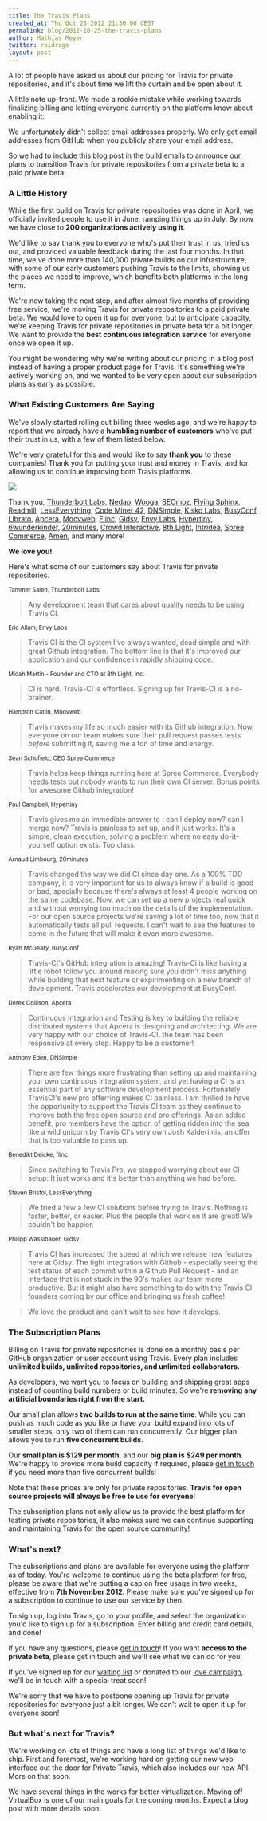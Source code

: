 ```yaml
---
title: The Travis Plans
created_at: Thu Oct 25 2012 21:30:00 CEST
permalink: blog/2012-10-25-the-travis-plans
author: Mathias Meyer
twitter: roidrage
layout: post
---
```

A lot of people have asked us about our pricing for Travis for private
repositories, and it's about time we lift the curtain and be open about it.

A little note up-front. We made a rookie mistake while working towards
finalizing billing and letting everyone currently on the platform know about
enabling it:

We unfortunately didn't collect email addresses properly. We only get email
addresses from GitHub when you publicly share your email address.

So we had to include this blog post in the build emails to announce our
plans to transition Travis for private repositories from a private beta to a
paid private beta.

### A Little History

While the first build on Travis for private repositories was done in April, we
officially invited people to use it in June, ramping things up in July. By now
we have close to **200 organizations actively using it**.

We'd like to say thank you to everyone who's put their trust in us, tried us
out, and provided valuable feedback during the last four months. In that time,
we've done more than 140,000 private builds on our infrastructure, with some of
our early customers pushing Travis to the limits, showing us the places we need
to improve, which benefits both platforms in the long term.

We're now taking the next step, and after almost five months of providing free
service, we're moving Travis for private repositories to a paid private beta. We
would love to open it up for everyone, but to anticipate capacity, we're keeping
Travis for private repositories in private beta for a bit longer. We want to
provide the **best continuous integration service** for everyone once we open it
up.

You might be wondering why we're writing about our pricing in a blog post
instead of having a proper product page for Travis. It's something we're
actively working on, and we wanted to be very open about our subscription plans
as early as possible.

### What Existing Customers Are Saying

We've slowly started rolling out billing three weeks ago, and we're happy to
report that we already have a **humbling number of customers** who've put their
trust in us, with a few of them listed below.

We're very grateful for this and would like to say **thank you** to these
companies! Thank you for putting your trust and money in Travis, and for
allowing us to continue improving both Travis platforms.

![](/images/awesome_customers.jpg)

Thank you, [Thunderbolt Labs](http://thunderboltlabs.com),
[Nedap](http://www.nedap.com), [Wooga](http://www.wooga.com),
[SEOmoz](http://www.seomoz.com), [Flying
Sphinx](http://flying-sphinx.com), [Readmill](http://readmill.com),
[LessEverything](http://lesseverything.com), [Code Miner
42](http://www.codeminer42.com/), [DNSimple](https://dnsimple.com/), [Kisko
Labs](http://kiskolabs.com/), [BusyConf](http://busyconf.com),
[Librato](http://librato.com), [Apcera](http://apcera.com),
[Moovweb](http://www.moovweb.com), [Flinc](https://flinc.org),
[Gidsy](http://gidsy.com), [Envy Labs](http://envylabs.com),
[Hypertiny](http://www.hypertiny.com),
[6wunderkinder](http://6wunderkinder.com), [20minutes](http://20minutes.fr),
[Crowd Interactive](http://crowdint.com), [8th Light](http://www.8thlight.com),
[Intridea](http://intridea.com), [Spree Commerce](http://www.spreecommerce.com),
[Amen](http://getamen.com), and many more!

**We love you!**

Here's what some of our customers say about Travis for private repositories.

<small class="author">Tammer Saleh, Thunderbolt Labs</small>

> Any development team that cares about quality needs to be using Travis CI.

<small class="author">Eric Allam, Envy Labs</small>

> Travis CI is the CI system I've always wanted, dead simple and with great
> Github integration. The bottom line is that it's improved our application and
> our confidence in rapidly shipping code.

<small class="author">Micah Martin - Founder and CTO at 8th Light, Inc.</small>

> CI is hard. Travis-CI is effortless. Signing up for Travis-CI is a no-brainer.

<small class="author">Hampton Catlin, Moovweb</small>

> Travis makes my life so much easier with its Github integration. Now, everyone
> on our team makes sure their pull request passes tests *before* submitting it,
> saving me a ton of time and energy.

<small class="author">Sean Schofield, CEO Spree Commerce</small>

> Travis helps keep things running here at Spree Commerce. Everybody
> needs tests but nobody wants to run their own CI server. Bonus points
> for awesome Github integration!

<small class="author">Paul Campbell, Hypertiny</small>

> Travis gives me an immediate answer to : can I deploy now? can I merge
> now? Travis is painless to set up, and it just works. It's a simple,
> clean execution, solving a problem where no easy do-it-yourself option
> exists. Top class.

<small class="author">Arnaud Limbourg, 20minutes</small>

> Travis changed the way we did CI since day one. As a 100% TDD company, it is
> very important for us to always know if a build is good or bad, specially
> because there's always at least 4 people working on the same codebase. Now, we
> can set up a new projects real quick and without worrying too much on the
> details of the implementation. For our open source projects we're saving a lot
> of time too, now that it automatically tests all pull requests. I can't wait
> to see the features to come in the future that will make it even more awesome.

<small class="author">Ryan McGeary, BusyConf</small>

> Travis-CI's GitHub integration is amazing! Travis-Ci is like having a little
> robot follow you around making sure you didn't miss anything while building
> that next feature or expirimenting on a new branch of development. Travis
> accelerates our development at BusyConf.

<small class="author">Derek Collison, Apcera</small>

> Continuous Integration and Testing is key to building the reliable distributed
> systems that Apcera is designing and architecting.
> We are very happy with our choice of Travis-CI, the team has been responsive at
> every step. Happy to be a customer!

<small class="author">Anthony Eden, DNSimple</small>

> There are few things more frustrating than setting up and maintaining your own
> continuous integration system, and yet having a CI is an essential part of any
> software development process. Fortunately TravisCI's new pro offerring makes
> CI painless. I am thrilled to have the opportunity to support the Travis CI
> team as they continue to improve both the free open source and pro offerings.
> As an added benefit, pro members have the option of getting ridden into the
> sea like a wild unicorn by Travis CI's very own Josh Kalderimis, an offer that
> is too valuable to pass up.

<small class="author">Benedikt Deicke, flinc</small>

> Since switching to Travis Pro, we stopped worrying about our CI setup: It just
> works and it's better than anything we had before.

<small class="author">Steven Bristol, LessEverything</small>

> We tried a few a few CI solutions before trying to Travis. Nothing
> is faster, better, or easier. Plus the people that work on it are
> great! We couldn't be happier.

<small class="author">Philipp Wassibauer, Gidsy</small>

> Travis CI has increased the speed at which we release new features here at
> Gidsy. 
> The tight integration with Github - especially seeing the test status of each
> commit within a Github Pull Request - and an interface that is not stuck in the
> 90's makes our team more productive. But it might also have something to do with
> the Travis CI founders coming by our office and bringing us fresh coffee!

> We love the product and can't wait to see how it develops.

### The Subscription Plans

Billing on Travis for private repositories is done on a monthly basis per
GitHub organization or user account using Travis. Every plan includes **unlimited
builds, unlimited repositories, and unlimited collaborators.**

As developers, we want you to focus on building and shipping great apps instead
of counting build numbers or build minutes. So we're **removing any artificial
boundaries right from the start.**

Our small plan allows **two builds to run at the same time**. While you can push as
much code as you like or have your build expand into lots of smaller steps, only
two of them can run concurrently. Our bigger plan allows you to run **five
concurrent builds**.

Our **small plan is $129 per month**, and our **big plan is $249 per month**.
We're happy to provide more build capacity if required, please [get in
touch](mailto:support@travis-ci.com) if you need more than five concurrent
builds!

Note that these prices are only for private repositories. **Travis for open
source projects will always be free to use for everyone**!
  
The subscription plans not only allow us to provide the best platform for
testing private repositories, it also makes sure we can continue supporting and
maintaining Travis for the open source community!

### What's next?

The subscriptions and plans are available for everyone using the platform as of
today. You're welcome to continue using the beta platform for free, please be aware
that we're putting a cap on free usage in two weeks, effective from
**7th November 2012**. Please make sure you've signed up for a subscription to
continue to use our service by then.

To sign up, log into Travis, go to your profile, and select the organization
you'd like to sign up for a subscription. Enter billing and credit card details,
and done!

If you have any questions, please [get in touch](mailto:support@travis-ci.com)!
If you want **access to the private beta**, please get in touch and we'll see what
we can do for you!

If you've signed up for our [waiting list](http://beta.travis-ci.com) or donated
to our [love campaign](https://love.travis-ci.org), we'll be in touch with a special treat soon!

We're sorry that we have to postpone opening up Travis for private repositories
for everyone just a bit longer. We can't wait to open it up for everyone soon!

### But what's next for Travis?

We're working on lots of things and have a long list of things we'd like to
ship. First and foremost, we're working hard on getting our new web interface
out the door for Private Travis, which also includes our new API. More on that
soon.

We have several things in the works for better virtualization. Moving off
VirtualBox is one of our main goals for the coming months. Expect a blog post
with more details soon.
